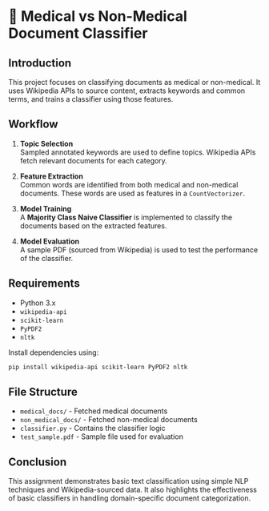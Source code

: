 # 🏥 Medical vs Non-Medical Document Classifier

## Introduction

This project focuses on classifying documents as medical or non-medical. It uses Wikipedia APIs to source content, extracts keywords and common terms, and trains a classifier using those features.

## Workflow

1. **Topic Selection**  
   Sampled annotated keywords are used to define topics. Wikipedia APIs fetch relevant documents for each category.

2. **Feature Extraction**  
   Common words are identified from both medical and non-medical documents. These words are used as features in a `CountVectorizer`.

3. **Model Training**  
   A **Majority Class Naive Classifier** is implemented to classify the documents based on the extracted features.

4. **Model Evaluation**  
   A sample PDF (sourced from Wikipedia) is used to test the performance of the classifier.

## Requirements

- Python 3.x  
- `wikipedia-api`  
- `scikit-learn`  
- `PyPDF2`  
- `nltk`  

Install dependencies using:

```bash
pip install wikipedia-api scikit-learn PyPDF2 nltk
```

## File Structure

- `medical_docs/` - Fetched medical documents  
- `non_medical_docs/` - Fetched non-medical documents  
- `classifier.py` - Contains the classifier logic  
- `test_sample.pdf` - Sample file used for evaluation  

## Conclusion

This assignment demonstrates basic text classification using simple NLP techniques and Wikipedia-sourced data. It also highlights the effectiveness of basic classifiers in handling domain-specific document categorization.
